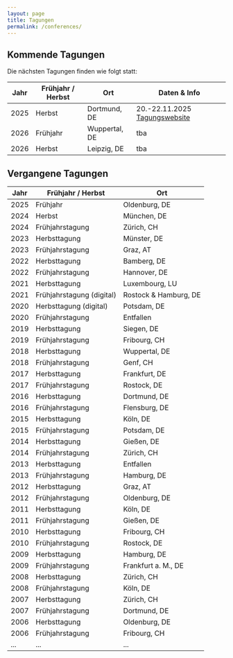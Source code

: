 ```yaml
---
layout: page
title: Tagungen
permalink: /conferences/
---
```


## Kommende Tagungen

Die nächsten Tagungen finden wie folgt statt:

| Jahr | Frühjahr / Herbst | Ort           | Daten & Info   |
|------|-------------------|---------------|----------------|
| 2025 | Herbst            | Dortmund, DE  | 20.-22.11.2025 [Tagungswebsite](https://reha.tu-dortmund.de/aesf-herbsttagung-2025/)|
| 2026 | Frühjahr          | Wuppertal, DE | tba            |
| 2026 | Herbst            | Leipzig, DE   | tba            |

## Vergangene Tagungen

| Jahr | Frühjahr / Herbst         | Ort                   |
|------|---------------------------|-----------------------|
| 2025 | Frühjahr                  | Oldenburg, DE         |
| 2024 | Herbst                    | München, DE           |
| 2024 | Frühjahrstagung           | Zürich, CH            |
| 2023 | Herbsttagung              | Münster, DE           |
| 2023 | Frühjahrstagung           | Graz, AT              |
| 2022 | Herbsttagung              | Bamberg, DE           |
| 2022 | Frühjahrstagung           | Hannover, DE          |
| 2021 | Herbsttagung              | Luxembourg, LU        |
| 2021 | Frühjahrstagung (digital) | Rostock & Hamburg, DE |
| 2020 | Herbsttagung (digital)    | Potsdam, DE           |
| 2020 | Frühjahrstagung           | Entfallen             |
| 2019 | Herbsttagung              | Siegen, DE            |
| 2019 | Frühjahrstagung           | Fribourg, CH          |
| 2018 | Herbsttagung              | Wuppertal, DE         |
| 2018 | Frühjahrstagung           | Genf, CH              |
| 2017 | Herbsttagung              | Frankfurt, DE         |
| 2017 | Frühjahrstagung           | Rostock, DE           |
| 2016 | Herbsttagung              | Dortmund, DE          |
| 2016 | Frühjahrstagung           | Flensburg, DE         |
| 2015 | Herbsttagung              | Köln, DE              |
| 2015 | Frühjahrstagung           | Potsdam, DE           |
| 2014 | Herbsttagung              | Gießen, DE            |
| 2014 | Frühjahrstagung           | Zürich, CH            |
| 2013 | Herbsttagung              | Entfallen             |
| 2013 | Frühjahrstagung           | Hamburg, DE           |
| 2012 | Herbsttagung              | Graz, AT              |
| 2012 | Frühjahrstagung           | Oldenburg, DE         |
| 2011 | Herbsttagung              | Köln, DE              |
| 2011 | Frühjahrstagung           | Gießen, DE            |
| 2010 | Herbsttagung              | Fribourg, CH          |
| 2010 | Frühjahrstagung           | Rostock, DE           |
| 2009 | Herbsttagung              | Hamburg, DE           |
| 2009 | Frühjahrstagung           | Frankfurt a. M., DE   |
| 2008 | Herbsttagung              | Zürich, CH            |
| 2008 | Frühjahrstagung           | Köln, DE              |
| 2007 | Herbsttagung              | Zürich, CH            |
| 2007 | Frühjahrstagung           | Dortmund, DE          |
| 2006 | Herbsttagung              | Oldenburg, DE         |
| 2006 | Frühjahrstagung           | Fribourg, CH          |
| ...  | ...                       | ...                   |
